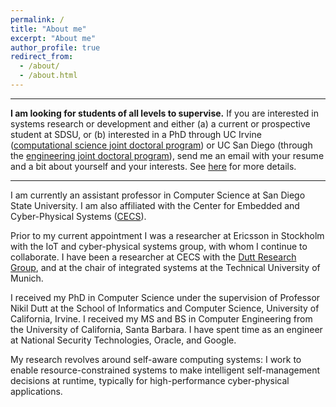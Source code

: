 ```yaml
---
permalink: /
title: "About me"
excerpt: "About me"
author_profile: true
redirect_from: 
  - /about/
  - /about.html
---
```


---

**I am looking for students of all levels to supervise.** If you are interested in systems research or development and either (a) a current or prospective student at SDSU, or (b) interested in a PhD through UC Irvine ([computational science joint doctoral program](http://catalogue.uci.edu/interdisciplinarystudies/computationalscience_phd/#overviewtext)) or UC San Diego (through the [engineering joint doctoral program](https://www.engineering.sdsu.edu/admissions/jointdocprogram.aspx)), send me an email with your resume and a bit about yourself and your interests. See [here](https://bryandony.github.io/openings/) for more details.

---

I am currently an assistant professor in Computer Science at San Diego State University. I am also affiliated with the Center for Embedded and Cyber-Physical Systems ([CECS](http://www.cecs.uci.edu/)).

Prior to my current appointment I was a researcher at Ericsson in Stockholm with the IoT and cyber-physical systems group, with whom I continue to collaborate. I have been a researcher at CECS with the [Dutt Research Group](https://duttgroup.ics.uci.edu/), and at the chair of integrated systems at the Technical University of Munich.

I received my PhD in Computer Science under the supervision of Professor Nikil Dutt at the School of Informatics and Computer Science, University of California, Irvine. I received my MS and BS in Computer Engineering from the University of California, Santa Barbara. I have spent time as an engineer at National Security Technologies, Oracle, and Google.

My research revolves around self-aware computing systems: I work to enable resource-constrained systems to make intelligent self-management decisions at runtime, typically for high-performance cyber-physical applications.
